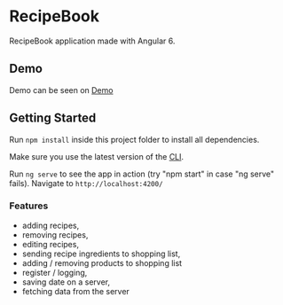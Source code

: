 # RecipeBook

RecipeBook application made with Angular 6.

## Demo

Demo can be seen on [Demo](https://recipe-book-6f14a.firebaseapp.com/)

## Getting Started

Run `npm install` inside this project folder to install all dependencies.

Make sure you use the latest version of the [CLI](https://cli.angular.io/).

Run `ng serve` to see the app in action (try "npm start" in case "ng serve" fails). Navigate to `http://localhost:4200/`


### Features

* adding recipes,
* removing recipes, 
* editing recipes,
* sending recipe ingredients to shopping list,
* adding / removing products to shopping list
* register / logging,
* saving date on a server,
* fetching data from the server
